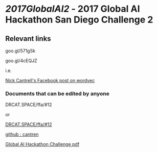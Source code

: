 # *2017GlobalAI2* - 2017 Global AI Hackathon San Diego Challenge 2

## Relevant links

goo.gl/571gSk    

goo.gl/4cEQJZ

i.e.

[Nick Cantrell's Facebook post on wordvec](https://www.facebook.com/RoboSubNick/posts/10158742091580244) 

### Documents that can be edited by anyone 

DRCAT.SPACE/ffa/#12

or

[DRCAT.SPACE/ffa/#12](http://drcat.space/ffa/#12)


[github : cantren](https://github.com/cantren)
  
  
   
[Global AI Hackathon Challenge pdf](https://drive.google.com/file/d/0B2gcVmaEcT3VWno4Y2JrU1RJaGM/view)

